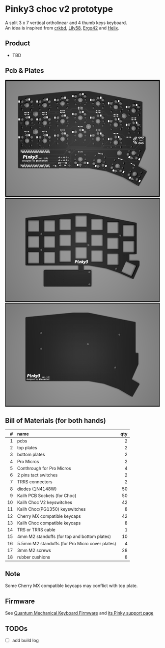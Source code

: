 # Pinky3 choc v2 prototype

A split 3 x 7 vertical ortholinear and 4 thumb keys keyboard.  
An idea is inspired from [crkbd](https://github.com/foostan/crkbd), [Lily58](https://github.com/kata0510/Lily58), [Ergo42](https://github.com/Biacco42/Ergo42) and [Helix](https://github.com/MakotoKurauchi/helix).  

## Product

<!-- ![product](product.jpg) -->

- TBD

## Pcb & Plates

![pcb](pcb/Pinky3-pcb.png)
![top plate](top-plate&cover-plate/Pinky3-top-plate.png)
![bottom plate](bottom-plate/Pinky3-bottom-plate.png)
<!-- ![plates](plates/Pinky3-plates.png) -->

## Bill of Materials (for both hands)

| # | name | qty |
| ---: | :--- | ---: |
| 1 | pcbs | 2 |
| 2 | top plates | 2 |
| 3 | bottom plates | 2 |
| 4 | Pro Micros | 2 |
| 5 | Conthrough for Pro Micros | 4 |
| 6 | 2 pins tact switches | 2 |
| 7 | TRRS connectors | 2 |
| 8 | diodes (1N4148W) | 50 |
| 9 | Kailh PCB Sockets (for Choc) | 50 |
| 10 | Kailh Choc V2 keyswitches | 42 |
| 11 | Kailh Choc(PG1350) keyswitches | 8 |
| 12 | Cherry MX compatible keycaps | 42 |
| 13 | Kailh Choc compatible keycaps | 8 |
| 14 | TRS or TRRS cable | 1 |
| 15 | 4mm M2 standoffs (for top and bottom plates) | 10 |
| 16 | 5.5mm M2 standoffs (for Pro Micro cover plates) | 4 |
| 17 | 3mm M2 screws | 28 |
| 18 | rubber cushions | 8 |

## Note

Some Cherry MX compatible keycaps may conflict with top plate.

## Firmware

See [Quantum Mechanical Keyboard Firmware](https://qmk.fm) and [its Pinky support page](https://github.com/qmk/qmk_firmware/blob/master/keyboards/pinky/readme.md)

## TODOs

- [ ] add build log

